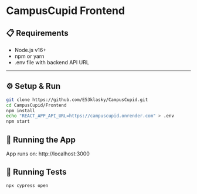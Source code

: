 # CampusCupid Frontend

## 📋 Requirements

- Node.js v16+
- npm or yarn
- .env file with backend API URL

---

## ⚙ Setup & Run

```bash
git clone https://github.com/E53klasky/CampusCupid.git
cd CampusCupid/Frontend
npm install
echo "REACT_APP_API_URL=https://campuscupid.onrender.com" > .env
npm start
```

## 🚀 Running the App

App runs on: http://localhost:3000

## 🧪 Running Tests

```bash
npx cypress open
```